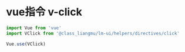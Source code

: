 # vue指令 v-click

```js
import Vue from 'vue'
import VClick from '@class_liangmu/lm-ui/helpers/directives/click'

Vue.use(VClick)
```
